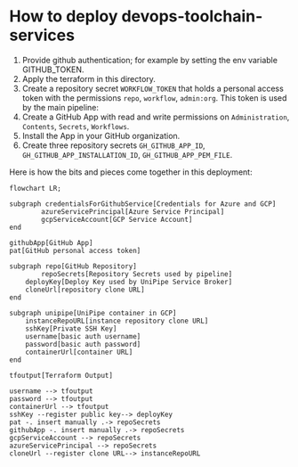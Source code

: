 # How to deploy devops-toolchain-services

1. Provide github authentication; for example by setting the env variable GITHUB_TOKEN. 
2. Apply the terraform in this directory.
3. Create a repository secret `WORKFLOW_TOKEN` that holds a personal access token with the permissions `repo`, `workflow`, `admin:org`. This token is used by the main pipeline: 
5. Create a GitHub App with read and write permissions on `Administration`, `Contents`, `Secrets`, `Workflows`.
6. Install the App in your GitHub organization.
7. Create three repository secrets `GH_GITHUB_APP_ID`, `GH_GITHUB_APP_INSTALLATION_ID`, `GH_GITHUB_APP_PEM_FILE`.

Here is how the bits and pieces come together in this deployment:

```mermaid
flowchart LR;

subgraph credentialsForGithubService[Credentials for Azure and GCP]
		azureServicePrincipal[Azure Service Principal]
		gcpServiceAccount[GCP Service Account]
end

githubApp[GitHub App]
pat[GitHub personal access token]

subgraph repo[GitHub Repository]
		repoSecrets[Repository Secrets used by pipeline]
    deployKey[Deploy Key used by UniPipe Service Broker]
    cloneUrl[repository clone URL]
end

subgraph unipipe[UniPipe container in GCP]
    instanceRepoURL[instance repository clone URL]
    sshKey[Private SSH Key]
    username[basic auth username]
    password[basic auth password]
    containerUrl[container URL]
end

tfoutput[Terraform Output]

username --> tfoutput
password --> tfoutput
containerUrl --> tfoutput
sshKey --register public key--> deployKey
pat -. insert manually .-> repoSecrets
githubApp -. insert manually .-> repoSecrets
gcpServiceAccount --> repoSecrets
azureServicePrincipal --> repoSecrets
cloneUrl --register clone URL--> instanceRepoURL
```
